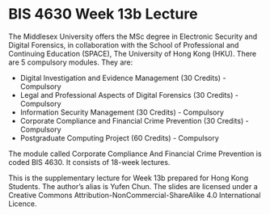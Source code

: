 # BIS 4630 Week 13b Lecture

The Middlesex University offers the MSc degree in Electronic Security and Digital Forensics, in collaboration with the School of Professional and Continuing Education (SPACE), The University of Hong Kong (HKU). There are 5 compulsory modules. They are:

* Digital Investigation and Evidence Management (30 Credits) - Compulsory
* Legal and Professional Aspects of Digital Forensics (30 Credits) - Compulsory
* Information Security Management (30 Credits) - Compulsory
* Corporate Compliance and Financial Crime Prevention (30 Credits) - Compulsory
* Postgraduate Computing Project (60 Credits) - Compulsory

The module called Corporate Compliance And Financial Crime Prevention is coded BIS 4630. It consists of 18-week lectures.

This is the supplementary lecture for Week 13b prepared for Hong Kong Students. The author’s alias is Yufen Chun. The slides are licensed under a Creative Commons Attribution-NonCommercial-ShareAlike 4.0 International Licence.